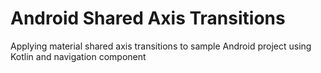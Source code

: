 # Android Shared Axis Transitions
Applying material shared axis transitions to sample Android project using Kotlin and navigation component
